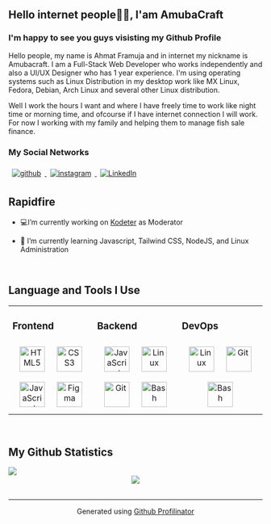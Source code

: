 ## Hello internet people👋🏼, I'am AmubaCraft



### I'm happy to see you guys visisting my Github Profile

Hello people, my name is Ahmat Framuja and in internet my nickname is Amubacraft. I am a Full-Stack Web Developer who works independently and also a UI/UX Designer who has 1 year experience. I'm using operating systems such as Linux Distribution in my desktop work like MX Linux, Fedora, Debian, Arch Linux and several other Linux distribution.

Well I work the hours I want and where I have freely time to work like night time or morning time, and ofcourse if I have internet connection I will work. For now I working with my family and helping them to manage fish sale finance.

### My Social Networks
<a href="https://github.com/amubacr" target="_blank">
    <img src=https://img.shields.io/badge/github-%2333435c?style=for-the-badge&logo=github&logoColor=white
 alt=github style="margin: 7px;" />
</a>
<a href="https://instagram.com/amubacraft." target="_blank">
    <img src=https://img.shields.io/badge/instagram-%239b5ad1?style=for-the-badge&logo=instagram&logoColor=white
 alt=instagram style="margin: 7px;" />
</a>
<a href="https://linkedin.com/in/ahmatframuja" target="_blank">
    <img src=https://img.shields.io/badge/linkedin-%23477bf5?style=for-the-badge&logo=linkedin&logoColor=white
 alt="LinkedIn" style="margin: 7px;" />
</a>

## Rapidfire  
  

-  💻I’m currently working on [Kodeter](https://github.com/kodeter) as Moderator  
  

- 🌱 I’m currently learning Javascript, Tailwind CSS, NodeJS, and Linux Administration  
  

<br/>  


## Language and Tools I Use  
<table><tr><td valign="top" width="33%">



### Frontend  
<div align="center">  
<a href="https://en.wikipedia.org/wiki/HTML5" target="_blank"><img style="margin: 10px" src="https://profilinator.rishav.dev/skills-assets/html5-original-wordmark.svg" alt="HTML5" height="50" /></a>  
<a href="https://www.w3schools.com/css/" target="_blank"><img style="margin: 10px" src="https://profilinator.rishav.dev/skills-assets/css3-original-wordmark.svg" alt="CSS3" height="50" /></a>  
<a href="https://www.javascript.com/" target="_blank"><img style="margin: 10px" src="https://profilinator.rishav.dev/skills-assets/javascript-original.svg" alt="JavaScript" height="50" /></a>  
<a href="https://www.figma.com/" target="_blank"><img style="margin: 10px" src="https://profilinator.rishav.dev/skills-assets/figma-icon.svg" alt="Figma" height="50" /></a>  
</div>

</td><td valign="top" width="33%">



### Backend  
<div align="center">  
<a href="https://www.javascript.com/" target="_blank"><img style="margin: 10px" src="https://profilinator.rishav.dev/skills-assets/javascript-original.svg" alt="JavaScript" height="50" /></a>  
<a href="https://www.linux.org/" target="_blank"><img style="margin: 10px" src="https://profilinator.rishav.dev/skills-assets/linux-original.svg" alt="Linux" height="50" /></a>  
<a href="https://github.com/" target="_blank"><img style="margin: 10px" src="https://profilinator.rishav.dev/skills-assets/git-scm-icon.svg" alt="Git" height="50" /></a>  
<a href="https://www.gnu.org/software/bash/" target="_blank"><img style="margin: 10px" src="https://profilinator.rishav.dev/skills-assets/gnu_bash-icon.svg" alt="Bash" height="50" /></a>  
</div>

</td><td valign="top" width="33%">



### DevOps  
<div align="center">  
<a href="https://www.linux.org/" target="_blank"><img style="margin: 10px" src="https://profilinator.rishav.dev/skills-assets/linux-original.svg" alt="Linux" height="50" /></a>  
<a href="https://github.com/" target="_blank"><img style="margin: 10px" src="https://profilinator.rishav.dev/skills-assets/git-scm-icon.svg" alt="Git" height="50" /></a>  
<a href="https://www.gnu.org/software/bash/" target="_blank"><img style="margin: 10px" src="https://profilinator.rishav.dev/skills-assets/gnu_bash-icon.svg" alt="Bash" height="50" /></a>  
</div>

</td></tr></table>  

<br/>  


## My Github Statistics
<img src="https://github-readme-stats.vercel.app/api?username=amubacr&show_icons=true&count_private=true&hide_border=true" align="left" />  

<br/>  

<div align="center">
<img src="https://komarev.com/ghpvc/?username=amubacr&&style=flat-square" align="center" />
</div>  

<br />

----
<div align="center">Generated using <a href="https://profilinator.rishav.dev/" target="_blank">Github Profilinator</a></div>


<div align="center"> 
    <script type='text/javascript' src='https://assets.trakteer.id/js/trbtn-overlay.min.js'></script><script type='text/javascript' class='troverlay'>(function() {var trbtnId = trbtnOverlay.init('Buy me a Coffee','#3F51B5','https://trakteer.id/amubacraft/tip/embed/modal','https://cdn.trakteer.id/images/mix/coffee.png','32','inline');trbtnOverlay.draw(trbtnId);})();</script>
</div>
